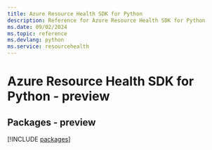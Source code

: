 ```yaml
---
title: Azure Resource Health SDK for Python
description: Reference for Azure Resource Health SDK for Python
ms.date: 09/02/2024
ms.topic: reference
ms.devlang: python
ms.service: resourcehealth
---
```

# Azure Resource Health SDK for Python - preview
## Packages - preview
[!INCLUDE [packages](resource-health-index.md)]
